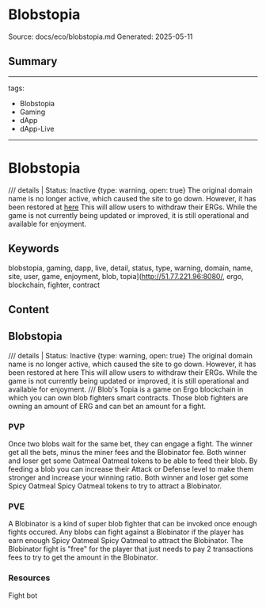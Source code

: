 # Blobstopia
Source: docs/eco/blobstopia.md
Generated: 2025-05-11

## Summary
---
tags:
  - Blobstopia
  - Gaming
  - dApp
  - dApp-Live
---

# Blobstopia

/// details | Status: Inactive
     {type: warning, open: true}
The original domain name is no longer active, which caused the site to go down. However, it has been restored at [here](http://51.77.221.96:8080/) This will allow users to withdraw their ERGs. While the game is not currently being updated or improved, it is still operational and available for enjoyment.

## Keywords
blobstopia, gaming, dapp, live, detail, status, type, warning, domain, name, site, user, game, enjoyment, blob, topia](http://51.77.221.96:8080/, ergo, blockchain, fighter, contract

## Content
## Blobstopia
/// details | Status: Inactive
     {type: warning, open: true}
The original domain name is no longer active, which caused the site to go down. However, it has been restored at here This will allow users to withdraw their ERGs. While the game is not currently being updated or improved, it is still operational and available for enjoyment.
///
Blob's Topia is a game on Ergo blockchain in which you can own blob fighters smart contracts.
Those blob fighters are owning an amount of ERG and can bet an amount for a fight.

### PVP
Once two blobs wait for the same bet, they can engage a fight.
The winner get all the bets, minus the miner fees and the Blobinator fee.
Both winner and loser get some Oatmeal Oatmeal tokens to be able to feed their blob.
By feeding a blob you can increase their Attack or Defense level to make them stronger and increase your winning ratio.
Both winner and loser get some Spicy Oatmeal Spicy Oatmeal tokens to try to attract a Blobinator.

### PVE
A Blobinator is a kind of super blob fighter that can be invoked once enough fights occured.
Any blobs can fight against a Blobinator if the player has earn enough Spicy Oatmeal Spicy Oatmeal to attract the Blobinator.
The Blobinator fight is "free" for the player that just needs to pay 2 transactions fees to try to get the amount in the Blobinator.

### Resources
Fight bot
